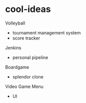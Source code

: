 # cool-ideas

Volleyball
- tournament management system
- score tracker

Jenkins
- personal pipeline

Boardgame
- splendor clone

Video Game Menu
- UI
